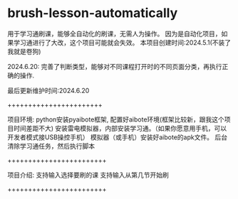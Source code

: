 # brush-lesson-automatically
用于学习通刷课，能够全自动化的刷课，无需人为操作。
因为是自动化项目，如果学习通进行了大改，这个项目可能就会失效。
本项目创建时间:2024.5.1(不装了我就是卷狗)

2024.6.20:
完善了判断类型，能够对不同课程打开时的不同页面分类，再执行正确的操作.

最后更新维护时间:2024.6.20

+++++++++++++++++++++++

项目环境:
python安装pyaibote框架,
配置好aibote环境(框架比较新，跟我这个项目时间差距不大)
安装雷电模拟器，内部安装学习通。（如果你愿意用手机，可以开发者模式接USB操控手机）
模拟器（或手机）安装好aibote的apk文件。
后台清除学习通任务，然后执行脚本

++++++++++++++++++++++++

项目介绍:
支持输入选择要刷的课
支持输入从第几节开始刷

++++++++++++++++++++++++
